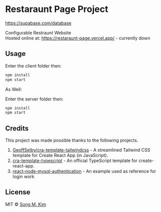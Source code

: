 # Restaraunt Page Project

https://supabase.com/database

Configurable Restraunt Website <br />
Hosted online at: https://restaraunt-page.vercel.app/ - currently down

## Usage

Enter the client folder then:

```bash
npm install
npm start
```

As Well:

Enter the server folder then:

```bash
npm install
npm start
```

## Credits

This project was made possible thanks to the following projects.

1. [GeoffSelby/cra-template-tailwindcss](https://github.com/GeoffSelby/cra-template-tailwindcss) - A streamlined Tailwind CSS template for Create React App (in JavaScript).
2. [cra-template-typescript](https://github.com/facebook/create-react-app/tree/master/packages/cra-template-typescript) - An official TypeScript template for create-react-app.
3. [react-node-mysql-authentication](https://github.com/atanu20/react-node-mysql-authentication/tree/master/client) - An example used as reference for login work

## License

MIT © [Sung M. Kim](https://sung.codes)
